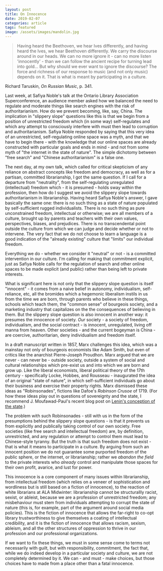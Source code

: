 ```yaml
---
layout: post
title: On Innocence
date: 2019-02-07
categories: article
tags: featured
image: /assets/images/mandolin.jpg
---
```


>Having heard the Beethoven, we hear Ives differently, and having heard
>the Ives, we hear Beethoven differently. We carry the discourse around
>in our heads. We can no more ignore it - can no more listen
>'innocently' - than we can follow the ancient recipe for turning lead
>into gold... But why should we ever want to ignore the discourse? The
>force and richness of our response to music (and not only music)
>depends on it. That is what is meant by participating in a culture.

Richard Taruskin, *On Russian Music*, p. 341.

Last week, at Safiya Noble's talk at the Ontario Library Association
Superconference, an audience member asked how we balanced the need to
regulate and moderate things like search engines with the risk of
authoritarianism. How do we prevent becoming, like, say, China. The
implication in "slippery slope" questions like this is that we begin
from a position of unrestricted freedom which (in some way)
self-regulates and which any attempt to consciously interfere with must
then lead to corruption and authoritarianism. Safiya Noble responded by
saying that this very idea of an unrestricted, self-regulating online
space was a myth, and that we have to begin there - with the knowledge
that our online spaces are already constructed with particular goals and
ends in mind - and not from some myth of "the internet in the state of
nature". The simple dichotomy between "free search" and "Chinese
authoritarianism" is a false one.

The next day, at my own talk, which called for critical skepticism of
any reliance on abstract concepts like freedom and democracy, as well as
for a partisan, committed librarianship, I got the same question. If I
call for a departure from "neutrality", from the self-regulating
unregulated (intellectual) freedom which - it is presumed - holds sway
within the profession, then how do I suggest we avoid the slippery slope
towards authoritarianism in librarianship. Having heard Safiya Noble's
answer, I gave basically the same one: there is no such thing as a state
of nature populated by self-sufficient rugged individualists. There is
no such thing as pure unconstrained freedom, intellectual or otherwise; we are all members of a culture,
brought up by parents and teachers with their own values, perspectives,
biases, and prejudices. There is no transcendental point outside the
culture from which we can judge and decide whether or not to intervene.
The very fact that we do not choose to learn a language is a good
indication of the "already existing" culture that "limits" our
individual freedom.

Everything we do - whether we consider it "neutral" or not - is a
committed intervention in our culture. I'm calling for making that
commitment explicit, just as Safiya Noble calls for the regulation of
search and other online spaces to be made explicit (and public) rather
than being left to private interests.

What is significant here is not only that the slippery slope question is
itself "innocent" - it comes from a naive belief in autonomy,
individualism, self-reliance, etc, all the bromides which a hegemonic
liberalism instils in us from the time we are born, through parents who
believe in these things, schools which teach them, the "common sense" of
bourgeois society, and a marketing industry that capitalizes on the
the consequences of believing in them. But the slippery slope question is also innocent
in another way: it presumes the innocence of society. *Our* society - a
society of freedom, individualism, and the social contract - is
innocent, unregulated, living off manna from heaven. Other societies -
and the current bogeyman is China - are coercive, authoritarian, deny
individualism and freedom itself.

In a draft manuscript written in 1857, Marx challenges this idea, which
was a mainstay not only of bourgeois economists like Adam Smith, but
even of critics like the anarchist Pierre-Joseph Proudhon. Marx argued
that we are never - can never be - outside society, outside a system of
social and cultural relationships which pre-exist us and into which we
are born and grow up. Like the liberal economists, liberal political
theory of the 17th century - specifically Locke, Hobbes, and Rousseau -
inaugurated the idea of an original "state of nature", in which
self-sufficient individuals go about their business and exercise their
property rights. Marx dismissed these ideas as "Robinsonades", fictions
like Dafoe's *Robinson Crusoe* of 1719. (For how these ideas play out in
questions of sovereignty and the state, I recommend J. Moufawad-Paul's
recent blog post on  [Lenin's conception of the
state](http://moufawad-paul.blogspot.com/2019/01/thoughts-on-lenins-conception-of-state.html).)

The problem with such Robinsonades - still with us in the form of the
presumptions behind the slippery slope questions - is that it prevents
us from explicitly and publically taking control of our own society.
Free societies (like free search and intellectual freedom) are, by
definition, unrestricted, and any regulation or attempt to control them
must lead to Chinese-style tyranny. But the truth is that such freedom
does not exist - that is what it means to participate in a culture. By
arguing from such an innocent position we do not guarantee some
purported freedom of the public sphere, or the internet, or
librarianship; rather we *abandon the field* to the private interests
who *already* control and manipulate those spaces for their own profit,
avarice, and lust for power.

This innocence is a core component of many issues within librarianship,
from intellectual freedom (which relies on a veneer of sophistication
and wordliness but is still based on a fiction of innocence), to the
reaction of white librarians at ALA Midwinter: librarianship cannot be
structurallly racist, sexist, or ableist, because we are a profession
of unrestricted freedom; any misbehaviour must stem from individuals
attempting to corrupt the state of nature (this is, for example, part of
the argument around social media policies). This is the fiction of
innocence that allows the far-right to co-opt library trustworthiness to
give themselves a coating of intellectual credibility, and it is the
fiction of innocence that allows racism, sexism, ableism, and all the
other structures of oppression to thrive in our profession and our
professional organizations.

If we want to fix these things, we must in some sense come to terms not
necessarily with guilt, but with responsibility, commitment, the fact
that, while we do indeed develop in a particular society and culture, we
are not completely determined by it. We can - and must - make choices,
but those choices have to made from a place other than a fatal
innocence.
